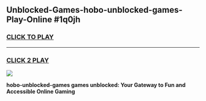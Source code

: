 
## Unblocked-Games-hobo-unblocked-games-Play-Online #1q0jh
<h3>
<a href="https://news.freeplayer.one?title=hobo-unblocked-games&ref=3">CLICK TO PLAY</a></h3>
<hr>

<h3>
<a href="https://news.freeplayer.one?title=hobo-unblocked-games&ref=3">CLICK 2 PLAY</a>
  
</h3>

<a href="https://news.freeplayer.one?title=hobo-unblocked-games&ref=3"><img src="https://clearcache.store/games.png"></a>


**hobo-unblocked-games games unblocked: Your Gateway to Fun and Accessible Online Gaming**
